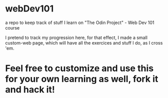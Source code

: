 # webDev101
a repo to keep track of stuff I learn on "The Odin Project" - Web Dev 101 course

I pretend to track my progression here, for that effect, I made a small custom-web page, which will have all the exercices and stuff I do, as I cross 'em.

# Feel free to customize and use this for your own learning as well, fork it and hack it!